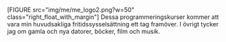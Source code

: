 [FIGURE src="img/me/me_logo2.png?w=50" class="right_float_with_margin"] Dessa programmeringskurser kommer att vara min huvudsakliga fritidssysselsättning ett tag framöver. I övrigt tycker jag om gamla och nya datorer, böcker, film och musik.